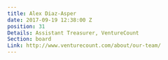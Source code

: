 ```yaml
---
title: Alex Diaz-Asper
date: 2017-09-19 12:38:00 Z
position: 31
Details: Assistant Treasurer, VentureCount
Section: board
Link: http://www.venturecount.com/about/our-team/
---
```



